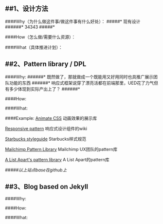 ##1、设计方法
---
####Why（为什么做这件事/做这件事有什么好处）：
#####*   现有设计
######*    34343
#####*   

 
####How（怎么做/需要什么资源）：


####What（具体推进计划）：


               				
##2、Pattern library / DPL
---
####Why:
######*  既然做了，那就做成一个既能用又好用同时也具推广展示团队功能的东西
######*  响应式框架说穿了漂亮活都在前端那里，UED花了力气但有多少体现到实际产出上了？
######*

####How:



####What:


####Example:
[Animate CSS](http://daneden.github.io/animate.css/)
动画效果的展示库

[Responsive pattern](http://bradfrost.github.io/this-is-responsive/patterns.html)
响应式设计组件的wiki

[Starbucks styleguide](http://www.starbucks.com/static/reference/styleguide/)
Starbucks样式规范

[Mailchimp Pattern Library](http://ux.mailchimp.com/patterns)
Mailchimp UX团队的pattern库

[A List Apart's pattern library](http://patterns.alistapart.com/)
A List Apart的pattern库

#####*以上站点base在github上*



##3、Blog based on Jekyll
---
####Why:



####How:



####What:
